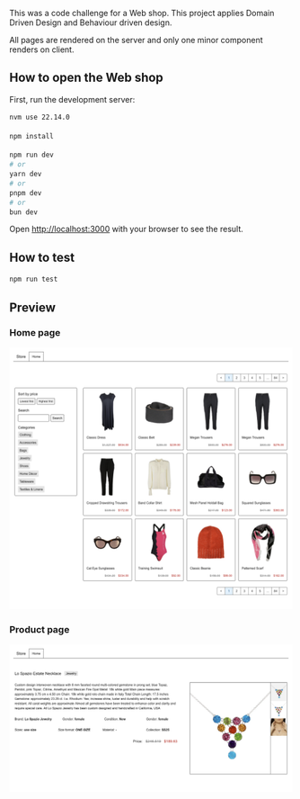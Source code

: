 This was a code challenge for a Web shop. This project applies Domain Driven Design and Behaviour driven design.

All pages are rendered on the server and only one minor component renders on client.

## How to open the Web shop

First, run the development server:

```bash
nvm use 22.14.0

npm install

npm run dev
# or
yarn dev
# or
pnpm dev
# or
bun dev
```

Open [http://localhost:3000](http://localhost:3000) with your browser to see the result.

## How to test

```bash
npm run test
```

## Preview

### Home page

![Home page](preview-home-page.png)

### Product page

![Product page](preview-product-page.png)

